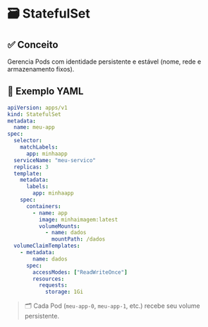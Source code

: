 # 🗃️ StatefulSet

## ✅ Conceito
Gerencia Pods com identidade persistente e estável (nome, rede e armazenamento fixos).

## 📄 Exemplo YAML
```yaml
apiVersion: apps/v1
kind: StatefulSet
metadata:
  name: meu-app
spec:
  selector:
    matchLabels:
      app: minhaapp
  serviceName: "meu-servico"
  replicas: 3
  template:
    metadata:
      labels:
        app: minhaapp
    spec:
      containers:
        - name: app
          image: minhaimagem:latest
          volumeMounts:
            - name: dados
              mountPath: /dados
  volumeClaimTemplates:
    - metadata:
        name: dados
      spec:
        accessModes: ["ReadWriteOnce"]
        resources:
          requests:
            storage: 1Gi
```
> 🗂️ Cada Pod (`meu-app-0`, `meu-app-1`, etc.) recebe seu volume persistente.
